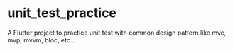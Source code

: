 # unit_test_practice
A Flutter project to practice unit test with common design pattern like mvc, mvp, mvvm, bloc, etc...
